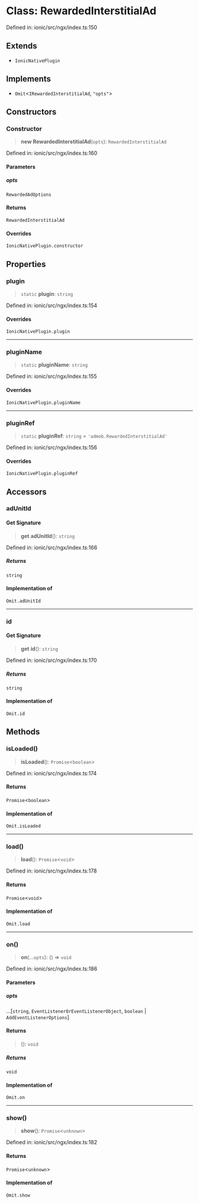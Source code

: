# Class: RewardedInterstitialAd

Defined in: ionic/src/ngx/index.ts:150

## Extends

- `IonicNativePlugin`

## Implements

- `Omit`\<`IRewardedInterstitialAd`, `"opts"`\>

## Constructors

### Constructor

> **new RewardedInterstitialAd**(`opts`): `RewardedInterstitialAd`

Defined in: ionic/src/ngx/index.ts:160

#### Parameters

##### opts

`RewardedAdOptions`

#### Returns

`RewardedInterstitialAd`

#### Overrides

`IonicNativePlugin.constructor`

## Properties

### plugin

> `static` **plugin**: `string`

Defined in: ionic/src/ngx/index.ts:154

#### Overrides

`IonicNativePlugin.plugin`

***

### pluginName

> `static` **pluginName**: `string`

Defined in: ionic/src/ngx/index.ts:155

#### Overrides

`IonicNativePlugin.pluginName`

***

### pluginRef

> `static` **pluginRef**: `string` = `'admob.RewardedInterstitialAd'`

Defined in: ionic/src/ngx/index.ts:156

#### Overrides

`IonicNativePlugin.pluginRef`

## Accessors

### adUnitId

#### Get Signature

> **get** **adUnitId**(): `string`

Defined in: ionic/src/ngx/index.ts:166

##### Returns

`string`

#### Implementation of

`Omit.adUnitId`

***

### id

#### Get Signature

> **get** **id**(): `string`

Defined in: ionic/src/ngx/index.ts:170

##### Returns

`string`

#### Implementation of

`Omit.id`

## Methods

### isLoaded()

> **isLoaded**(): `Promise`\<`boolean`\>

Defined in: ionic/src/ngx/index.ts:174

#### Returns

`Promise`\<`boolean`\>

#### Implementation of

`Omit.isLoaded`

***

### load()

> **load**(): `Promise`\<`void`\>

Defined in: ionic/src/ngx/index.ts:178

#### Returns

`Promise`\<`void`\>

#### Implementation of

`Omit.load`

***

### on()

> **on**(...`opts`): () => `void`

Defined in: ionic/src/ngx/index.ts:186

#### Parameters

##### opts

...\[`string`, `EventListenerOrEventListenerObject`, `boolean` \| `AddEventListenerOptions`\]

#### Returns

> (): `void`

##### Returns

`void`

#### Implementation of

`Omit.on`

***

### show()

> **show**(): `Promise`\<`unknown`\>

Defined in: ionic/src/ngx/index.ts:182

#### Returns

`Promise`\<`unknown`\>

#### Implementation of

`Omit.show`

